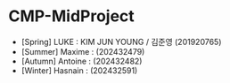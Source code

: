 # CMP-MidProject

- [Spring] LUKE : KIM JUN YOUNG / 김준영 (201920765)
- [Summer] Maxime : (202432479)
- [Autumn] Antoine : (202432482)
- [Winter] Hasnain : (202432591)
